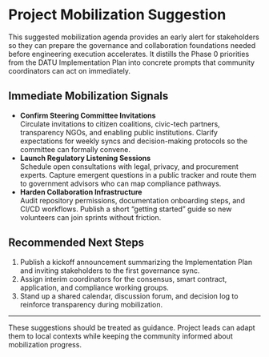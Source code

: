 # Project Mobilization Suggestion

This suggested mobilization agenda provides an early alert for stakeholders so they can prepare the governance and collaboration foundations needed before engineering execution accelerates. It distills the Phase 0 priorities from the DATU Implementation Plan into concrete prompts that community coordinators can act on immediately.

## Immediate Mobilization Signals

- **Confirm Steering Committee Invitations**  
  Circulate invitations to citizen coalitions, civic-tech partners, transparency NGOs, and enabling public institutions. Clarify expectations for weekly syncs and decision-making protocols so the committee can formally convene.
- **Launch Regulatory Listening Sessions**  
  Schedule open consultations with legal, privacy, and procurement experts. Capture emergent questions in a public tracker and route them to government advisors who can map compliance pathways.
- **Harden Collaboration Infrastructure**  
  Audit repository permissions, documentation onboarding steps, and CI/CD workflows. Publish a short “getting started” guide so new volunteers can join sprints without friction.

## Recommended Next Steps

1. Publish a kickoff announcement summarizing the Implementation Plan and inviting stakeholders to the first governance sync.
2. Assign interim coordinators for the consensus, smart contract, application, and compliance working groups.
3. Stand up a shared calendar, discussion forum, and decision log to reinforce transparency during mobilization.

---

These suggestions should be treated as guidance. Project leads can adapt them to local contexts while keeping the community informed about mobilization progress.
